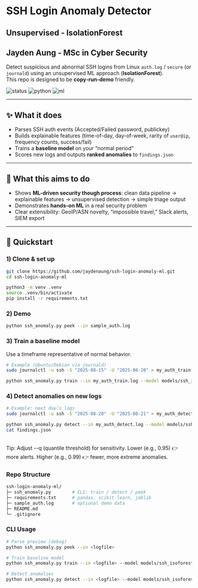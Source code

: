 # SSH Login Anomaly Detector
## Unsupervised - IsolationForest
## Jayden Aung - MSc in Cyber Security

Detect suspicious and abnormal SSH logins from Linux `auth.log` / `secure` (or `journald`) using an unsupervised ML approach (**IsolationForest**).  
This repo is designed to be **copy‑run‑demo** friendly.

![status](https://img.shields.io/badge/status-MVP-brightgreen) ![python](https://img.shields.io/badge/python-3.10%2B-blue) ![ml](https://img.shields.io/badge/ML-IsolationForest-orange)

---

## ✨ What it does

- Parses SSH auth events (Accepted/Failed password, publickey)
- Builds explainable features (time-of-day, day-of-week, rarity of `user@ip`, frequency counts, success/fail)
- Trains a **baseline model** on your “normal period”
- Scores new logs and outputs **ranked anomalies** to `findings.json`

---

## 🧠 What this aims to do

- Shows **ML-driven security though process**: clean data pipeline → explainable features → unsupervised detection → simple triage output
- Demonstrates **hands-on ML** in a real security problem 
- Clear extensibility: GeoIP/ASN novelty, “impossible travel,” Slack alerts, SIEM export

---

## 🔧 Quickstart

### 1) Clone & set up

```bash
git clone https://github.com/jaydenaung/ssh-login-anomaly-ml.git
cd ssh-login-anomaly-ml

python3 -m venv .venv
source .venv/bin/activate
pip install -r requirements.txt
```

### 2) Demo
```bash
python ssh_anomaly.py peek --in sample_auth.log
``` 

### 3) Train a baseline model
Use a timeframe representative of normal behavior.
```bash
# Example (Ubuntu/Debian via journald)
sudo journalctl -u ssh -S "2025-08-15" -U "2025-08-20" > my_auth_train.log

python ssh_anomaly.py train --in my_auth_train.log --model models/ssh_isoforest.pkl
```

### 4) Detect anomalies on new logs

```bash
# Example: next day’s logs
sudo journalctl -u ssh -S "2025-08-20" -U "2025-08-21" > my_auth_detect.log

python ssh_anomaly.py detect --in my_auth_detect.log --model models/ssh_isoforest.pkl --out findings.json --q 0.97
cat findings.json
```
\
Tip: Adjust --q (quantile threshold) for sensitivity.
Lower (e.g., 0.95) 👉 more alerts. Higher (e.g., 0.99) 👉 fewer, more extreme anomalies.

### Repo Structure

```bash
ssh-login-anomaly-ml/
├─ ssh_anomaly.py        # CLI: train / detect / peek
├─ requirements.txt      # pandas, scikit-learn, joblib
├─ sample_auth.log       # optional demo data
├─ README.md
└─ .gitignore
```

### CLI Usage

```bash
# Parse preview (debug)
python ssh_anomaly.py peek --in <logfile>

# Train baseline model
python ssh_anomaly.py train --in <logfile> --model models/ssh_isoforest.pkl

# Detect anomalies
python ssh_anomaly.py detect --in <logfile> --model models/ssh_isoforest.pkl --out findings.json --q 0.97
```
